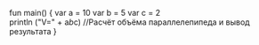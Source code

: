 fun main() {
   var a = 10
   var b = 5
   var c = 2  
   println ("V=" + a*b*c) //Расчёт объёма параллелепипеда и вывод результата
   }
